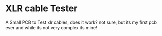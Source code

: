 # XLR cable Tester
A Small PCB to Test xlr cables, does it work? not sure, but its my first pcb ever and while its not very complex its mine!
